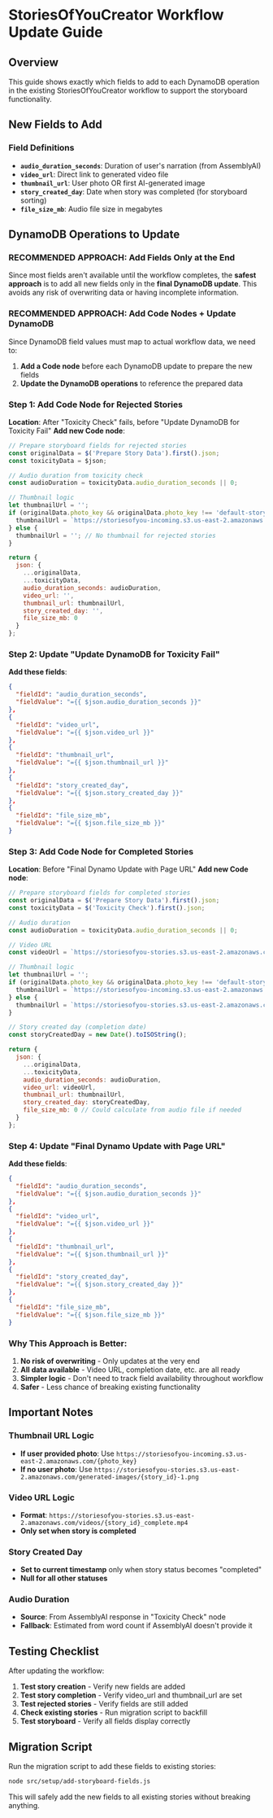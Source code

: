 # StoriesOfYouCreator Workflow Update Guide

## Overview
This guide shows exactly which fields to add to each DynamoDB operation in the existing StoriesOfYouCreator workflow to support the storyboard functionality.

## New Fields to Add

### Field Definitions
- **`audio_duration_seconds`**: Duration of user's narration (from AssemblyAI)
- **`video_url`**: Direct link to generated video file
- **`thumbnail_url`**: User photo OR first AI-generated image
- **`story_created_day`**: Date when story was completed (for storyboard sorting)
- **`file_size_mb`**: Audio file size in megabytes

## DynamoDB Operations to Update

### **RECOMMENDED APPROACH: Add Fields Only at the End**

Since most fields aren't available until the workflow completes, the **safest approach** is to add all new fields only in the **final DynamoDB update**. This avoids any risk of overwriting data or having incomplete information.

### **RECOMMENDED APPROACH: Add Code Nodes + Update DynamoDB**

Since DynamoDB field values must map to actual workflow data, we need to:

1. **Add a Code node** before each DynamoDB update to prepare the new fields
2. **Update the DynamoDB operations** to reference the prepared data

### **Step 1: Add Code Node for Rejected Stories**
**Location**: After "Toxicity Check" fails, before "Update DynamoDB for Toxicity Fail"
**Add new Code node**:
```javascript
// Prepare storyboard fields for rejected stories
const originalData = $('Prepare Story Data').first().json;
const toxicityData = $json;

// Audio duration from toxicity check
const audioDuration = toxicityData.audio_duration_seconds || 0;

// Thumbnail logic
let thumbnailUrl = '';
if (originalData.photo_key && originalData.photo_key !== 'default-story-image.jpg') {
  thumbnailUrl = `https://storiesofyou-incoming.s3.us-east-2.amazonaws.com/${originalData.photo_key}`;
} else {
  thumbnailUrl = ''; // No thumbnail for rejected stories
}

return {
  json: {
    ...originalData,
    ...toxicityData,
    audio_duration_seconds: audioDuration,
    video_url: '',
    thumbnail_url: thumbnailUrl,
    story_created_day: '',
    file_size_mb: 0
  }
};
```

### **Step 2: Update "Update DynamoDB for Toxicity Fail"**
**Add these fields**:
```json
{
  "fieldId": "audio_duration_seconds",
  "fieldValue": "={{ $json.audio_duration_seconds }}"
},
{
  "fieldId": "video_url",
  "fieldValue": "={{ $json.video_url }}"
},
{
  "fieldId": "thumbnail_url",
  "fieldValue": "={{ $json.thumbnail_url }}"
},
{
  "fieldId": "story_created_day",
  "fieldValue": "={{ $json.story_created_day }}"
},
{
  "fieldId": "file_size_mb",
  "fieldValue": "={{ $json.file_size_mb }}"
}
```

### **Step 3: Add Code Node for Completed Stories**
**Location**: Before "Final Dynamo Update with Page URL"
**Add new Code node**:
```javascript
// Prepare storyboard fields for completed stories
const originalData = $('Prepare Story Data').first().json;
const toxicityData = $('Toxicity Check').first().json;

// Audio duration
const audioDuration = toxicityData.audio_duration_seconds || 0;

// Video URL
const videoUrl = `https://storiesofyou-stories.s3.us-east-2.amazonaws.com/videos/${originalData.story_id}_complete.mp4`;

// Thumbnail logic
let thumbnailUrl = '';
if (originalData.photo_key && originalData.photo_key !== 'default-story-image.jpg') {
  thumbnailUrl = `https://storiesofyou-incoming.s3.us-east-2.amazonaws.com/${originalData.photo_key}`;
} else {
  thumbnailUrl = `https://storiesofyou-stories.s3.us-east-2.amazonaws.com/generated-images/${originalData.story_id}-1.png`;
}

// Story created day (completion date)
const storyCreatedDay = new Date().toISOString();

return {
  json: {
    ...originalData,
    ...toxicityData,
    audio_duration_seconds: audioDuration,
    video_url: videoUrl,
    thumbnail_url: thumbnailUrl,
    story_created_day: storyCreatedDay,
    file_size_mb: 0 // Could calculate from audio file if needed
  }
};
```

### **Step 4: Update "Final Dynamo Update with Page URL"**
**Add these fields**:
```json
{
  "fieldId": "audio_duration_seconds",
  "fieldValue": "={{ $json.audio_duration_seconds }}"
},
{
  "fieldId": "video_url",
  "fieldValue": "={{ $json.video_url }}"
},
{
  "fieldId": "thumbnail_url",
  "fieldValue": "={{ $json.thumbnail_url }}"
},
{
  "fieldId": "story_created_day",
  "fieldValue": "={{ $json.story_created_day }}"
},
{
  "fieldId": "file_size_mb",
  "fieldValue": "={{ $json.file_size_mb }}"
}
```

### **Why This Approach is Better:**

1. **No risk of overwriting** - Only updates at the very end
2. **All data available** - Video URL, completion date, etc. are all ready
3. **Simpler logic** - Don't need to track field availability throughout workflow
4. **Safer** - Less chance of breaking existing functionality

## Important Notes

### Thumbnail URL Logic
- **If user provided photo**: Use `https://storiesofyou-incoming.s3.us-east-2.amazonaws.com/{photo_key}`
- **If no user photo**: Use `https://storiesofyou-stories.s3.us-east-2.amazonaws.com/generated-images/{story_id}-1.png`

### Video URL Logic
- **Format**: `https://storiesofyou-stories.s3.us-east-2.amazonaws.com/videos/{story_id}_complete.mp4`
- **Only set when story is completed**

### Story Created Day
- **Set to current timestamp** only when story status becomes "completed"
- **Null for all other statuses**

### Audio Duration
- **Source**: From AssemblyAI response in "Toxicity Check" node
- **Fallback**: Estimated from word count if AssemblyAI doesn't provide it

## Testing Checklist

After updating the workflow:

1. **Test story creation** - Verify new fields are added
2. **Test story completion** - Verify video_url and thumbnail_url are set
3. **Test rejected stories** - Verify fields are still added
4. **Check existing stories** - Run migration script to backfill
5. **Test storyboard** - Verify all fields display correctly

## Migration Script

Run the migration script to add these fields to existing stories:
```bash
node src/setup/add-storyboard-fields.js
```

This will safely add the new fields to all existing stories without breaking anything.
